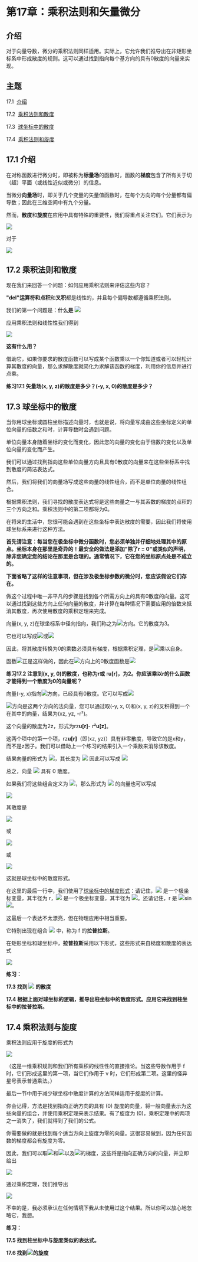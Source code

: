 # 第17章：乘积法则和矢量微分

## 介绍

对于向量导数，微分的乘积法则同样适用。实际上，它允许我们推导出在非矩形坐标系中形成散度的规则。这可以通过找到指向每个基方向的具有0散度的向量来实现。

## 主题

17.1  [介绍](section01.html)

17.2  [乘积法则和散度](section02.html)

17.3  [球坐标中的散度](section03.html)

17.4  [乘积法则和旋度](section04.html)

## 17.1 介绍

在对称函数进行微分时，即被称为**标量场**的函数时，函数的**梯度**包含了所有关于切（超）平面（或线性近似或微分）的信息。

当微分**向量场**时，即关于几个变量的矢量值函数时，在每个方向的每个分量都有偏导数；因此在三维空间中有九个分量。

然而，**散度**和**旋度**在应用中具有特殊的重要性，我们将重点关注它们。它们表示为

![](../Images/dbf767ab35dc9bf5f4b9276af78713c3.jpg)

对于

![](../Images/9bdf718fca6af28c9cc5f9ee6d3e1f36.jpg)

## 17.2 乘积法则和散度

现在我们来回答一个问题：如何应用乘积法则来评估这些内容？

**"del"**运算符和**点积**和**叉积**都是线性的，并且每个偏导数都遵循乘积法则。

我们的第一个问题是：**什么是** ![](../Images/ac6710c1658ac745f00c88c411ba72cc.jpg)

应用乘积法则和线性性我们得到

![](../Images/9457e0a7a38a0693cdfd0f2bb022b00a.jpg)

**这有什么用？**

借助它，如果你要求的散度函数可以写成某个函数乘以一个你知道或者可以轻松计算其散度的向量，那么求解散度就简化为求解该函数的梯度，利用你的信息并进行点乘。

**练习17.1 矢量场(x, y, z)的散度是多少？(-y, x, 0)的散度是多少？**

## 17.3 球坐标中的散度

当你用球坐标或圆柱坐标描述向量时，也就是说，将向量写成由这些坐标定义的单位向量的倍数之和时，计算导数时会遇到问题。

单位向量本身随着坐标的变化而变化，因此您的向量的变化由于倍数的变化以及单位向量的变化而产生。

我们可以通过找到指向这些单位向量方向且具有0散度的向量来在这些坐标系中找到散度的简洁表达式。

然后，我们将我们的向量场写成这些向量的线性组合，而不是单位向量的线性组合。

根据乘积法则，我们寻找的散度表达式将是这些向量之一与其系数的梯度的点积的三个方向之和。乘积法则中的第二项都将为0。

在将来的生活中，您很可能会遇到在这些坐标中表达散度的需要，因此我们将使用球坐标系来进行这种方法。

**首先请注意：每当您在极坐标中微分函数时，您必须单独并仔细地处理其中的原点。坐标本身在那里是奇异的！最安全的做法是添加"除了r = 0"或类似的声明，除非您确定您的结论在那里是合理的。通常情况下，它在您的坐标原点处是不成立的。**

**下面省略了这样的注意事项，但在涉及极坐标参数的微分时，您应该假设它们存在。**

做这个过程中唯一非平凡的步骤是找到各个所需方向上的具有0散度的向量。这可以通过找到这些方向上任何向量的散度，并计算在每种情况下需要应用的倍数来抵消其散度，再次使用散度的乘积定理来完成。

向量(x, y, z)在球坐标系中径向指向，我们称之为![](../Images/40bec17f7691e45d32d443b059a00639.jpg)方向。它的散度为3。

它也可以写成![](../Images/82246e94b3b6e0d15af8e498a87c9302.jpg)或![](../Images/c257658345d4b7c629368d0ae03cff3b.jpg)

因此，将其散度转换为0的乘数必须具有梯度，根据乘积定理，是![](../Images/e8ce57acf2b33027fc97578f28a11844.jpg)乘以自身。

函数![](../Images/8f19f2c9aadb55873c902fcd56d092e0.jpg)正是这样做的，因此在![](../Images/40bec17f7691e45d32d443b059a00639.jpg)方向上的0散度函数是![](../Images/a398bab10d3b9fb22dd0bf53cc4b2a67.jpg)

**练习17.2 注意到(x, y, 0)的散度，也称为r或** r**u[r]，为2。你应该乘以r的什么函数才能得到一个散度为0的向量呢？**

向量(-y, x)指向![](../Images/7f7029b9176d2436bcd8ac38b3999f4e.jpg)方向，已经具有0散度。它可以写成![](../Images/820b9eaf192777a10bdc85ef4fce1c8b.jpg)

![](../Images/700578cc6e0c968d24da27a3f619607d.jpg)方向是这两个方向的法向量，您可以通过取(-y, x, 0)和(x, y, z)的叉积得到一个在其中的向量，结果为(xz, yz, -r²)。

这个向量的散度为2z，形式为rz**u[r]**- r²**u[z]**。

这两个项中的第一个项，rz**u[r]**（即(xz, yz)）具有非零散度，导致它的是x和y，而不是z因子。我们可以借助上一个练习的结果引入一个乘数来消除该散度。

结果向量的形式为 ![](../Images/a0ad8ef60e223c18fe24b3c00e47f16d.jpg)，其长度为 ![](../Images/3af322bb65fe8b4d394dca3c0722c1db.jpg) 因此可以写成 ![](../Images/6afc1e002f8b2a419bd7ea9662e6660f.jpg)

总之，向量 ![](../Images/40a1600d0c441994a310818b05232f07.jpg) 具有 0 散度。

如果我们将这些组合定义为 ![](../Images/f98e86eaea086789dd3e7b7b323149a9.jpg)，那么形式为 ![](../Images/a008e50da154feda6d6d923a9534db70.jpg) 的向量也可以写成

![](../Images/a864a28e73ae23e054da636e0ca4f532.jpg)

其散度是

![](../Images/a67dd6b7e1a99569e8926dd47a59d6f2.jpg)

或

![](../Images/48283a93357a00fce4775deb9ce8a69b.jpg)

或

![](../Images/5f07692406ef78e26fcf620d7ac40fa2.jpg)

这就是球坐标中的散度形式。

在这里的最后一行中，我们使用了[球坐标中的梯度形式](../chapter09/section04.html)：请记住，![](../Images/7f7029b9176d2436bcd8ac38b3999f4e.jpg) 是一个极坐标变量，其半径为 r，![](../Images/700578cc6e0c968d24da27a3f619607d.jpg) 是一个极坐标变量，其半径为 ![](../Images/40bec17f7691e45d32d443b059a00639.jpg)。还请记住，r 是 ![](../Images/40bec17f7691e45d32d443b059a00639.jpg)sin![](../Images/700578cc6e0c968d24da27a3f619607d.jpg)。

这最后一个表达不太漂亮，但在物理应用中相当重要。

它特别出现在组合 ![](../Images/189c1be3b7134238ca266d7bfac05af0.jpg) 中，称为 f 的**拉普拉斯**。

在矩形坐标和球坐标中，**拉普拉斯**采用以下形式，这些形式来自梯度和散度的表达式

![](../Images/e136aeefe6067dd694adbdeba87d86cd.jpg)

**练习：**

**17.3 找到 ![](../Images/1a5d66e74dcb42390bc2f70caa1ffcc4.jpg) 的散度**

**17.4 根据上面对球坐标的逻辑，推导出柱坐标中的散度形式。应用它来找到柱坐标中的拉普拉斯。**

## 17.4 乘积法则与旋度

乘积法则应用于旋度的形式为

![](../Images/0284c6729c856a74aa805c77365b4ec8.jpg)

（这是一维乘积规则和我们所有乘积的线性性的直接推论。当这些导数作用于 f 时，它们形成这里的第一项，当它们作用于 v 时，它们形成第二项。这里的怪异星号表示普通乘法。）

最后一节中用于减少球坐标中散度计算的方法同样适用于旋度的计算。

你会记得，方法是找到指向正确方向的具有 (0) 旋度的向量，将一般向量表示为这些向量的组合，并使用乘积定理来表示结果。有了旋度为 (0)，乘积定理中的两项之一消失了，我们就得到了我们的公式。

你需要做的就是找到每个适当方向上旋度为零的向量。这很容易做到，因为任何函数的梯度都会有旋度为零。

因此，我们可以取![](../Images/40bec17f7691e45d32d443b059a00639.jpg)和![](../Images/7f7029b9176d2436bcd8ac38b3999f4e.jpg)以及![](../Images/700578cc6e0c968d24da27a3f619607d.jpg)的梯度，这些将是指向正确方向的向量，并立即给出

![](../Images/ac71cb4d3b167832b3f122047aaff784.jpg)

通过乘积定理，我们推导出

![](../Images/0b39d5c5ab2a5e7550b8503b46a23bf3.jpg)

不幸的是，我必须承认在任何情境下我从未使用过这个结果。所以你可以放心地忽略它，我想。

**练习：**

**17.5 找到柱坐标中与旋度类似的表达式。**

**17.6 找到![](../Images/4915c542b39b7ab5b87fb4a468058eaa.jpg)的旋度**

